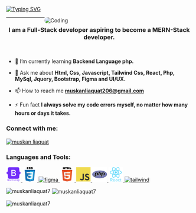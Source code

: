 
[![Typing SVG](https://readme-typing-svg.demolab.com?font=Fira+Code&duration=4000&lines=&center=true&vCenter=true&width=665&height=55&lines=%E2%9C%A8Hey%2C+I'm+Muskan+Liaquat%E2%9C%A8;%E2%9C%A8Passionate+Full-Stack+Developer.%E2%9C%A8;%E2%9C%A8Want+your+own+website+?%E2%9C%A8;%E2%9C%A8I+Create+Stunning+Websites%E2%9C%A8;%E2%9C%A8Follow+to+Become+a+Web3+Developer%E2%9C%A8)](https://git.io/typing-svg)



<img align="right" alt="Coding" width="400" style="border-radius:20px;"
	src="https://steamuserimages-a.akamaihd.net/ugc/945094571616867748/680E4979CC75A2310664E0883F3F3FC6CBECA3BE/?imw=5000&imh=5000&ima=fit&impolicy=Letterbox&imcolor=%23000000&letterbox=false"/>

 <hr>
<h3 align="center">I am a Full-Stack developer aspiring to become a MERN-Stack developer.</h3>

<p align="left"> <a href="https://twitter.com/" target="blank"><img src="https://img.shields.io/twitter/follow/?logo=twitter&style=for-the-badge" alt="" /></a> </p>





- 🌱 I’m currently learning **Backend Language  php.**

- 💬 Ask me about **Html, Css, Javascript, Tailwind Css, React, Php, MySql, Jquery, Bootstrap, Figma and UI/UX.**

- 📫 How to reach me **muskanliaquat206@gmail.com**

- ⚡ Fun fact **I always solve my code errors myself, no matter how many hours or days it takes.**

<h3 align="left">Connect with me:</h3>
<p align="left">
<a href="https://linkedin.com/in/muskan liaquat" target="blank"><img align="center" src="https://raw.githubusercontent.com/rahuldkjain/github-profile-readme-generator/master/src/images/icons/Social/linked-in-alt.svg" alt="muskan liaquat" height="30" width="40" /></a>


<h3 align="left">Languages and Tools:</h3>
<p align="left"> <a href="https://getbootstrap.com" target="_blank" rel="noreferrer"> <img src="https://raw.githubusercontent.com/devicons/devicon/master/icons/bootstrap/bootstrap-plain-wordmark.svg" alt="bootstrap" width="40" height="40"/> </a> <a href="https://www.w3schools.com/css/" target="_blank" rel="noreferrer"> <img src="https://raw.githubusercontent.com/devicons/devicon/master/icons/css3/css3-original-wordmark.svg" alt="css3" width="40" height="40"/> </a> <a href="https://www.figma.com/" target="_blank" rel="noreferrer"> <img src="https://www.vectorlogo.zone/logos/figma/figma-icon.svg" alt="figma" width="40" height="40"/> </a> <a href="https://www.w3.org/html/" target="_blank" rel="noreferrer"> <img src="https://raw.githubusercontent.com/devicons/devicon/master/icons/html5/html5-original-wordmark.svg" alt="html5" width="40" height="40"/> </a> <a href="https://developer.mozilla.org/en-US/docs/Web/JavaScript" target="_blank" rel="noreferrer"> <img src="https://raw.githubusercontent.com/devicons/devicon/master/icons/javascript/javascript-original.svg" alt="javascript" width="40" height="40"/> </a> <a href="https://www.php.net" target="_blank" rel="noreferrer"> <img src="https://raw.githubusercontent.com/devicons/devicon/master/icons/php/php-original.svg" alt="php" width="40" height="40"/> </a> <a href="https://reactjs.org/" target="_blank" rel="noreferrer"> <img src="https://raw.githubusercontent.com/devicons/devicon/master/icons/react/react-original-wordmark.svg" alt="react" width="40" height="40"/> </a> <a href="https://tailwindcss.com/" target="_blank" rel="noreferrer"> <img src="https://www.vectorlogo.zone/logos/tailwindcss/tailwindcss-icon.svg" alt="tailwind" width="40" height="40"/> </a> </p>

<p><img align="left" src="https://github-readme-stats.vercel.app/api/top-langs?username=muskanliaquat7&show_icons=true&locale=en&layout=compact" alt="muskanliaquat7" /></p>

<p>&nbsp;<img align="center" src="https://github-readme-stats.vercel.app/api?username=muskanliaquat7&show_icons=true&locale=en" alt="muskanliaquat7" /></p>

<p><img align="center" src="https://github-readme-streak-stats.herokuapp.com/?user=muskanliaquat7&" alt="muskanliaquat7" /></p>
